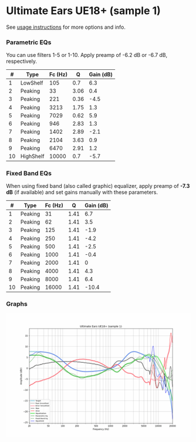 # Ultimate Ears UE18+ (sample 1)
See [usage instructions](https://github.com/jaakkopasanen/AutoEq#usage) for more options and info.

### Parametric EQs
You can use filters 1-5 or 1-10. Apply preamp of -6.2 dB or -6.7 dB, respectively.

|   # | Type      |   Fc (Hz) |    Q |   Gain (dB) |
|-----|-----------|-----------|------|-------------|
|   1 | LowShelf  |       105 | 0.7  |         6.3 |
|   2 | Peaking   |        33 | 3.06 |         0.4 |
|   3 | Peaking   |       221 | 0.36 |        -4.5 |
|   4 | Peaking   |      3213 | 1.75 |         1.3 |
|   5 | Peaking   |      7029 | 0.62 |         5.9 |
|   6 | Peaking   |       946 | 2.83 |         1.3 |
|   7 | Peaking   |      1402 | 2.89 |        -2.1 |
|   8 | Peaking   |      2104 | 3.63 |         0.9 |
|   9 | Peaking   |      6470 | 2.91 |         1.2 |
|  10 | HighShelf |     10000 | 0.7  |        -5.7 |

### Fixed Band EQs
When using fixed band (also called graphic) equalizer, apply preamp of **-7.3 dB** (if available) and set gains manually with these parameters.

|   # | Type    |   Fc (Hz) |    Q |   Gain (dB) |
|-----|---------|-----------|------|-------------|
|   1 | Peaking |        31 | 1.41 |         6.7 |
|   2 | Peaking |        62 | 1.41 |         3.5 |
|   3 | Peaking |       125 | 1.41 |        -1.9 |
|   4 | Peaking |       250 | 1.41 |        -4.2 |
|   5 | Peaking |       500 | 1.41 |        -2.5 |
|   6 | Peaking |      1000 | 1.41 |        -0.4 |
|   7 | Peaking |      2000 | 1.41 |         0   |
|   8 | Peaking |      4000 | 1.41 |         4.3 |
|   9 | Peaking |      8000 | 1.41 |         6.4 |
|  10 | Peaking |     16000 | 1.41 |       -10.4 |

### Graphs
![](./Ultimate%20Ears%20UE18+%20(sample%201).png)
